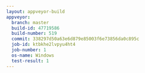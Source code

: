 ```yaml
---
layout: appveyor-build
appveyor:
  branch: master
  build-id: 47719586
  build-number: 519
  commit: 338297d50a63e6d879e85003f6e73856da0c895c
  job-id: ktbkhe2lvpyu4ht4
  job-number: 1
  os-name: Windows
  test-result: 1
---
```

